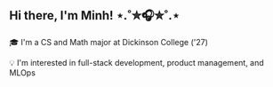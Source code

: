 ## Hi there, I'm Minh! ⋆.˚✮🎧✮˚.⋆

🎓 I'm a CS and Math major at Dickinson College ('27)

💡 I'm interested in full-stack development, product management, and MLOps
